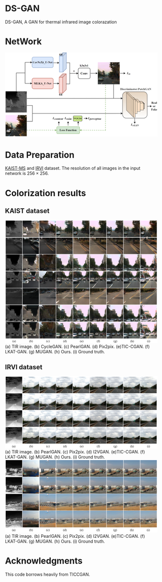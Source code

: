# DS-GAN
DS-GAN, A GAN for thermal infrared image colorazation

# NetWork
![image](https://github.com/yglbgyx/DS-GAN/blob/main/img/overall.png)

# Data Preparation
[KAIST-MS](https://github.com/SoonminHwang/rgbt-ped-detection/blob/master/data/README.md) and [IRVI](https://pan.baidu.com/s/1og7bcuVDModuBJhEQXWPxg?pwd=IRVI) dataset. 
The resolution of all images in the input network is 256 × 256.

# Colorization results
## KAIST dataset
![image](https://github.com/yglbgyx/DS-GAN/blob/main/img/KAIST.png)
(a) TIR image. (b) CycleGAN. (c) PearlGAN. (d) Pix2pix. (e)TIC-CGAN. (f) LKAT-GAN. (g) MUGAN. (h) Ours. (i) Ground truth.

## IRVI dataset
![image](https://github.com/yglbgyx/DS-GAN/blob/main/img/traffic.png)
(a) TIR image. (b) PearlGAN. (c) Pix2pix. (d) I2VGAN. (e)TIC-CGAN. (f) LKAT-GAN. (g) MUGAN. (h) Ours. (i) Ground truth.
![image](https://github.com/yglbgyx/DS-GAN/blob/main/img/monti.png)
(a) TIR image. (b) PearlGAN. (c) Pix2pix. (d) I2VGAN. (e)TIC-CGAN. (f) LKAT-GAN. (g) MUGAN. (h) Ours. (i) Ground truth.

# Acknowledgments
This code borrows heavily from TICCGAN.
